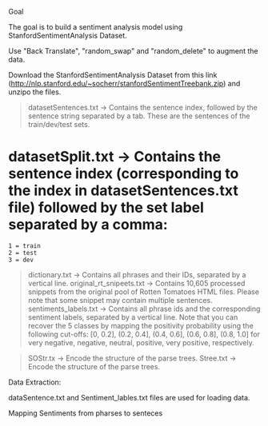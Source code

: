 Goal

The goal is to build a sentiment analysis model using StanfordSentimentAnalysis Dataset.

Use "Back Translate", "random_swap" and "random_delete" to augment the data.

Download the StanfordSentimentAnalysis Dataset from this link (http://nlp.stanford.edu/~socherr/stanfordSentimentTreebank.zip) and unzipo the files.


> datasetSentences.txt -> Contains the sentence index, followed by the sentence string separated by a tab. These are the sentences of the train/dev/test sets.

# datasetSplit.txt -> Contains the sentence index (corresponding to the index in datasetSentences.txt file) followed by the set label separated by a comma:
	1 = train
	2 = test
	3 = dev
> dictionary.txt -> Contains all phrases and their IDs, separated by a vertical line.
>original_rt_snipeets.txt -> Contains 10,605 processed snippets from the original pool of Rotten Tomatoes HTML files. Please note that some snippet may contain multiple sentences.
>sentiments_labels.txt -> Contains all phrase ids and the corresponding sentiment labels, separated by a vertical line.
Note that you can recover the 5 classes by mapping the positivity probability using the following cut-offs:
[0, 0.2], (0.2, 0.4], (0.4, 0.6], (0.6, 0.8], (0.8, 1.0]
for very negative, negative, neutral, positive, very positive, respectively.

>SOStr.tx -> Encode the structure of the parse trees. 
>Stree.txt -> Encode the structure of the parse trees. 

Data Extraction:

dataSentence.txt  and Sentiment_lables.txt files are used for loading data.

Mapping Sentiments from pharses to senteces




